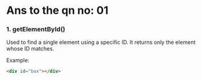 # Ans to the qn no: 01

### 1. getElementById()

Used to find a single element using a specific ID. It returns only the element whose ID matches.

Example:
```html
<div id="box"></div>

